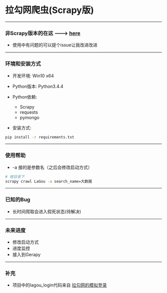 # 拉勾网爬虫(Scrapy版)

---

### 非Scrapy版本的在这 ---> [here](https://github.com/sunhailin-Leo/LaGou_nonScrapy)

* 使用中有问题的可以提个issue让我改进改进

---

<h3 id="Env">环境和安装方式</h3>

* 开发环境: Win10 x64
* Python版本: Python3.4.4
* Python依赖:
    * Scrapy
    * requests
    * pymongo

* 安装方式:

```Bash
pip install -r requirements.txt
```

---

<h3 id="GuideForUse">使用帮助</h3>

* -a 接的是参数名（之后会修改启动方式）

```bash
# 根目录下
scrapy crawl LaGou -a search_name=大数据
```

---

<h3 id="Bugs">已知的Bug</h3>

* 长时间爬取会进入假死状态(待解决)

---

<h3 id="Future">未来进度</h3>

* 修改启动方式
* 进度监控
* 接入到Gerapy

---

<h3 id="Plus">补充</h3>

* 项目中的lagou_login代码来自 [拉勾网的模拟登录](https://github.com/laichilueng/lagou_login)